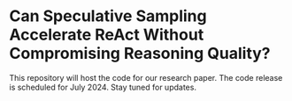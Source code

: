 # Can Speculative Sampling Accelerate ReAct Without Compromising Reasoning Quality?
This repository will host the code for our research paper. The code release is scheduled for July 2024. Stay tuned for updates.
